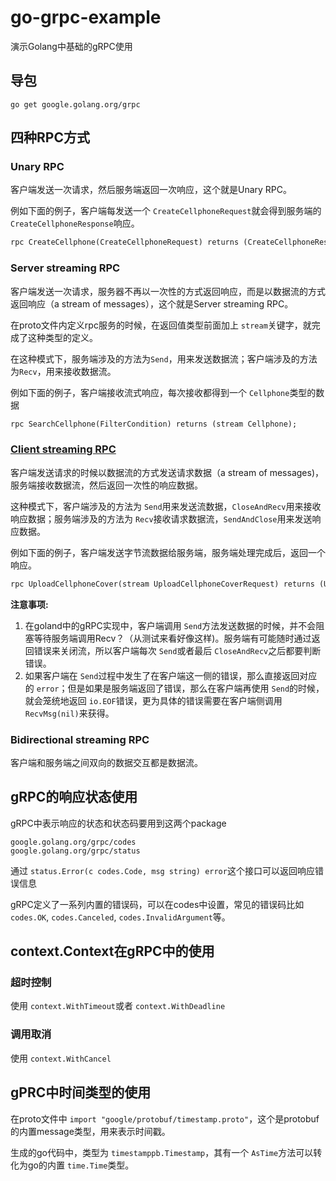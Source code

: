 # go-grpc-example

演示Golang中基础的gRPC使用

## 导包

```
go get google.golang.org/grpc
```

## 四种RPC方式

### Unary RPC

客户端发送一次请求，然后服务端返回一次响应，这个就是Unary RPC。

例如下面的例子，客户端每发送一个 `CreateCellphoneRequest`就会得到服务端的 `CreateCellphoneResponse`响应。

```protobuf
rpc CreateCellphone(CreateCellphoneRequest) returns (CreateCellphoneResponse);
```

### Server streaming RPC

客户端发送一次请求，服务器不再以一次性的方式返回响应，而是以数据流的方式返回响应（a stream of messages），这个就是Server streaming RPC。

在proto文件内定义rpc服务的时候，在返回值类型前面加上 `stream`关键字，就完成了这种类型的定义。

在这种模式下，服务端涉及的方法为`Send`，用来发送数据流；客户端涉及的方法为`Recv`，用来接收数据流。

例如下面的例子，客户端接收流式响应，每次接收都得到一个 `Cellphone`类型的数据

```protobuf
rpc SearchCellphone(FilterCondition) returns (stream Cellphone);
```

### [Client streaming RPC](https://pkg.go.dev/google.golang.org/grpc#ClientStream)

客户端发送请求的时候以数据流的方式发送请求数据（a stream of messages)，服务端接收数据流，然后返回一次性的响应数据。

这种模式下，客户端涉及的方法为 `Send`用来发送流数据，`CloseAndRecv`用来接收响应数据；服务端涉及的方法为 `Recv`接收请求数据流，`SendAndClose`用来发送响应数据。

例如下面的例子，客户端发送字节流数据给服务端，服务端处理完成后，返回一个响应。

```protobuf
rpc UploadCellphoneCover(stream UploadCellphoneCoverRequest) returns (UploadCellphoneCoverResponse);
```

**注意事项:** 

1. 在goland中的gRPC实现中，客户端调用 `Send`方法发送数据的时候，并不会阻塞等待服务端调用Recv？（从测试来看好像这样)。服务端有可能随时通过返回错误来关闭流，所以客户端每次 `Send`或者最后 `CloseAndRecv`之后都要判断错误。
2. 如果客户端在 `Send`过程中发生了在客户端这一侧的错误，那么直接返回对应的 `error`；但是如果是服务端返回了错误，那么在客户端再使用 `Send`的时候，就会笼统地返回 `io.EOF`错误，更为具体的错误需要在客户端侧调用`RecvMsg(nil)`来获得。

### Bidirectional streaming RPC

客户端和服务端之间双向的数据交互都是数据流。

## gRPC的响应状态使用

gRPC中表示响应的状态和状态码要用到这两个package

```
google.golang.org/grpc/codes
google.golang.org/grpc/status
```

通过 `status.Error(c codes.Code, msg string) error`这个接口可以返回响应错误信息

gRPC定义了一系列内置的错误码，可以在codes中设置，常见的错误码比如 `codes.OK`, `codes.Canceled`, `codes.InvalidArgument`等。

## context.Context在gRPC中的使用

### 超时控制

使用 `context.WithTimeout`或者 `context.WithDeadline`

### 调用取消

使用 `context.WithCancel`

## gPRC中时间类型的使用

在proto文件中 `import "google/protobuf/timestamp.proto"`，这个是protobuf的内置message类型，用来表示时间戳。

生成的go代码中，类型为 `timestamppb.Timestamp`，其有一个 `AsTime`方法可以转化为go的内置 `time.Time`类型。
